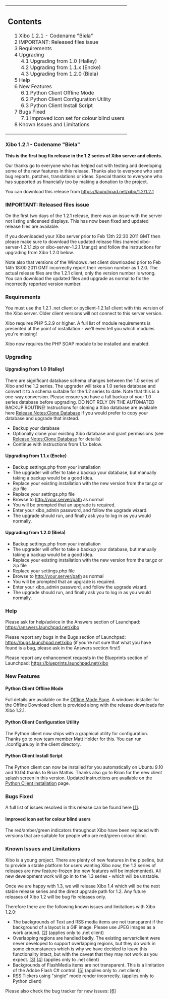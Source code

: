 <!--toc=getting_started-->
<table id="toc" class="toc"><tr><td><div id="toctitle"><h2>Contents</h2></div>
<ul>
<li class="toclevel-1 tocsection-1"><a href="#Xibo_1.2.1_-_Codename_.22Biela.22"><span class="tocnumber">1</span> <span class="toctext">Xibo 1.2.1 - Codename "Biela"</span></a></li>
<li class="toclevel-1 tocsection-2"><a href="#IMPORTANT:_Released_files_issue"><span class="tocnumber">2</span> <span class="toctext">IMPORTANT: Released files issue</span></a></li>
<li class="toclevel-1 tocsection-3"><a href="#Requirements"><span class="tocnumber">3</span> <span class="toctext">Requirements</span></a></li>
<li class="toclevel-1 tocsection-4"><a href="#Upgrading"><span class="tocnumber">4</span> <span class="toctext">Upgrading</span></a>
<ul>
<li class="toclevel-2 tocsection-5"><a href="#Upgrading_from_1.0_.28Halley.29"><span class="tocnumber">4.1</span> <span class="toctext">Upgrading from 1.0 (Halley)</span></a></li>
<li class="toclevel-2 tocsection-6"><a href="#Upgrading_from_1.1.x_.28Encke.29"><span class="tocnumber">4.2</span> <span class="toctext">Upgrading from 1.1.x (Encke)</span></a></li>
<li class="toclevel-2 tocsection-7"><a href="#Upgrading_from_1.2.0_.28Biela.29"><span class="tocnumber">4.3</span> <span class="toctext">Upgrading from 1.2.0 (Biela)</span></a></li>
</ul>
</li>
<li class="toclevel-1 tocsection-8"><a href="#Help"><span class="tocnumber">5</span> <span class="toctext">Help</span></a></li>
<li class="toclevel-1 tocsection-9"><a href="#New_Features"><span class="tocnumber">6</span> <span class="toctext">New Features</span></a>
<ul>
<li class="toclevel-2 tocsection-10"><a href="#Python_Client_Offline_Mode"><span class="tocnumber">6.1</span> <span class="toctext">Python Client Offline Mode</span></a></li>
<li class="toclevel-2 tocsection-11"><a href="#Python_Client_Configuration_Utility"><span class="tocnumber">6.2</span> <span class="toctext">Python Client Configuration Utility</span></a></li>
<li class="toclevel-2 tocsection-12"><a href="#Python_Client_Install_Script"><span class="tocnumber">6.3</span> <span class="toctext">Python Client Install Script</span></a></li>
</ul>
</li>
<li class="toclevel-1 tocsection-13"><a href="#Bugs_Fixed"><span class="tocnumber">7</span> <span class="toctext">Bugs Fixed</span></a>
<ul>
<li class="toclevel-2 tocsection-14"><a href="#Improved_icon_set_for_colour_blind_users"><span class="tocnumber">7.1</span> <span class="toctext">Improved icon set for colour blind users</span></a></li>
</ul>
</li>
<li class="toclevel-1 tocsection-15"><a href="#Known_Issues_and_Limitations"><span class="tocnumber">8</span> <span class="toctext">Known Issues and Limitations</span></a></li>
</ul>
</td></tr></table>
<h3> <span class="mw-headline" id="Xibo_1.2.1_-_Codename_.22Biela.22">Xibo 1.2.1 - Codename "Biela"</span></h3>
<p><b>This is the first bug fix release in the 1.2 series of Xibo server and clients.</b>
</p><p>Our thanks go to everyone who has helped out with testing and developing some of the new features in this release. Thanks also to everyone who sent bug reports, patches, translations or ideas. Special thanks to everyone who has supported us financially too by making a donation to the project.
</p><p>You can download this release from <a rel="nofollow" class="external free" href="https://launchpad.net/xibo/1.2/1.2.1">https://launchpad.net/xibo/1.2/1.2.1</a>
</p>
<h3> <span class="mw-headline" id="IMPORTANT:_Released_files_issue"> IMPORTANT: Released files issue </span></h3>
<p>On the first two days of the 1.2.1 release, there was an issue with the server not listing unlicensed displays. This has now been fixed and updated release files are available.
</p><p>If you downloaded your Xibo server prior to Feb 13th 22:30 2011 GMT then please make sure to download the updated release files (named xibo-server-1.2.1.1.zip or xibo-server-1.2.1.1.tar.gz) and follow the instructions for upgrading from Xibo 1.2.0 below.
</p><p>Note also that versions of the Windows .net client downloaded prior to Feb 14th 18:00 2011 GMT incorrectly report their version number as 1.2.0. The actual release files are the 1.2.1 client, only the version number is wrong. You can download the updated files and upgrade as normal to fix the incorrectly reported version number.
</p>
<h3> <span class="mw-headline" id="Requirements"> Requirements </span></h3>
<p>You must use the 1.2.1 .net client or pyclient-1.2.1a1 client with this version of the Xibo server. Older client versions will not connect to this server version.
</p><p>Xibo requires PHP 5.2.9 or higher. A full list of module requirements is presented at the point of installation - we'll even tell you which modules you're missing!
</p><p>Xibo now requires the PHP SOAP module to be installed and enabled.
</p>
<h3> <span class="mw-headline" id="Upgrading"> Upgrading </span></h3>
<h4> <span class="mw-headline" id="Upgrading_from_1.0_.28Halley.29"> Upgrading from 1.0 (Halley) </span></h4>
<p>There are significant database schema changes between the 1.0 series of Xibo and the 1.2 series. The upgrader will take a 1.0 series database and convert it to a schema suitable for the 1.2 series to date. Note that this is a one-way conversion. Please ensure you have a full backup of your 1.0 series database before upgrading. DO NOT RELY ON THE AUTOMATED BACKUP ROUTINE! Instructions for cloning a Xibo database are available here <a href="release_notes_clonedb.html" title="Release Notes:Clone Database">Release Notes:Clone Database</a> if you would prefer to copy your database and upgrade that instead.
</p>
<ul><li> Backup your database
</li><li> Optionally clone your existing Xibo database and grant permissions (see <a href="release_notes_clonedb.html" title="Release Notes:Clone Database">Release Notes:Clone Database</a> for details)
</li><li> Continue with instructions from 1.1.x below.
</li></ul>
<h4> <span class="mw-headline" id="Upgrading_from_1.1.x_.28Encke.29"> Upgrading from 1.1.x (Encke) </span></h4>
<ul><li> Backup settings.php from your installation
</li><li> The upgrader will offer to take a backup your database, but manually taking a backup would be a good idea.
</li><li> Replace your existing installation with the new version from the tar.gz or zip file
</li><li> Replace your settings.php file
</li><li> Browse to <a rel="nofollow" class="external free" href="http://your.server/path">http://your.server/path</a> as normal
</li><li> You will be prompted that an upgrade is required.
</li><li> Enter your xibo_admin password, and follow the upgrade wizard.
</li><li> The upgrade should run, and finally ask you to log in as you would normally.
</li></ul>
<h4> <span class="mw-headline" id="Upgrading_from_1.2.0_.28Biela.29"> Upgrading from 1.2.0 (Biela) </span></h4>
<ul><li> Backup settings.php from your installation
</li><li> The upgrader will offer to take a backup your database, but manually taking a backup would be a good idea.
</li><li> Replace your existing installation with the new version from the tar.gz or zip file
</li><li> Replace your settings.php file
</li><li> Browse to <a rel="nofollow" class="external free" href="http://your.server/path">http://your.server/path</a> as normal
</li><li> You will be prompted that an upgrade is required.
</li><li> Enter your xibo_admin password, and follow the upgrade wizard.
</li><li> The upgrade should run, and finally ask you to log in as you would normally.
</li></ul>
<h3> <span class="mw-headline" id="Help"> Help </span></h3>
<p>Please ask for help/advice in the Answers section of Launchpad: <a rel="nofollow" class="external free" href="https://answers.launchpad.net/xibo">https://answers.launchpad.net/xibo</a>
</p><p>Please report any bugs in the Bugs section of Launchpad: <a rel="nofollow" class="external free" href="https://bugs.launchpad.net/xibo">https://bugs.launchpad.net/xibo</a> (if you're not sure that what you have found is a bug, please ask in the Answers section first!)
</p><p>Please report any enhancement requests in the Blueprints section of Launchpad: <a rel="nofollow" class="external free" href="https://blueprints.launchpad.net/xibo">https://blueprints.launchpad.net/xibo</a>
</p>
<h3> <span class="mw-headline" id="New_Features">New Features</span></h3>
<h4> <span class="mw-headline" id="Python_Client_Offline_Mode"> Python Client Offline Mode </span></h4>
<p>Full details are available on the <a href="/wiki/Offline_Download_Client" title="Offline Download Client">Offline Mode Page</a>. A windows installer for the Offline Download client is provided along with the release downloads for Xibo 1.2.1.
</p>
<h4> <span class="mw-headline" id="Python_Client_Configuration_Utility"> Python Client Configuration Utility </span></h4>
<p>The Python client now ships with a graphical utility for configuration. Thanks go to new team member Matt Holder for this. You can run ./configure.py in the client directory.
</p>
<h4> <span class="mw-headline" id="Python_Client_Install_Script"> Python Client Install Script </span></h4>
<p>The Python client can now be installed for you automatically on Ubuntu 9.10 and 10.04 thanks to Brian Mathis. Thanks also go to Brian for the new client splash screen in this version. Updated instructions are available on the <a href="/wiki/Install_Guide_Python_Client" title="Install Guide Python Client">Python Client installation</a> page.
</p>
<h3> <span class="mw-headline" id="Bugs_Fixed"> Bugs Fixed </span></h3>
<p>A full list of issues resolved in this release can be found here <a rel="nofollow" class="external autonumber" href="https://launchpad.net/xibo/+milestone/1.2.1">[1]</a>.
</p>
<h4> <span class="mw-headline" id="Improved_icon_set_for_colour_blind_users"> Improved icon set for colour blind users </span></h4>
<p>The red/amber/green indicators throughout Xibo have been replaced with versions that are suitable for people who are red/green colour blind.
</p>
<h3> <span class="mw-headline" id="Known_Issues_and_Limitations"> Known Issues and Limitations </span></h3>
<p>Xibo is a young project. There are plenty of new features in the pipeline, but to provide a stable platform for users wanting Xibo now, the 1.2 series of releases are now feature-frozen (no new features will be implemented). All new development work will go in to the 1.3 series - which will be unstable.
</p><p>Once we are happy with 1.3, we will release Xibo 1.4 which will be the next stable release series and the direct upgrade path for 1.2. Any future releases of Xibo 1.2 will be bug fix releases only.
</p><p>Therefore there are the following known issues and limitations with Xibo 1.2.0:
</p>
<ul><li> The backgrounds of Text and RSS media items are not transparent if the background of a layout is a GIF image. Please use JPEG images as a work around. <a rel="nofollow" class="external autonumber" href="https://bugs.launchpad.net/xibo/+bug/348506">[2]</a> (applies only to .net client)
</li><li> Overlapping regions are handled badly. The existing server/client were never developed to support overlapping regions, but they do work in some circumstances which is why we have decided to leave this functionality intact, but with the caveat that they may not work as you expect. <a rel="nofollow" class="external autonumber" href="https://bugs.launchpad.net/xibo/+bug/321377">[3]</a> <a rel="nofollow" class="external autonumber" href="https://answers.launchpad.net/xibo/+question/64768">[4]</a> (applies only to .net client)
</li><li> Backgrounds of FlashMedia items are not transparent. This is a limitation of the Adobe Flash C# control. <a rel="nofollow" class="external autonumber" href="https://bugs.launchpad.net/xibo/+bug/341634">[5]</a> (applies only to .net client)
</li><li> RSS Tickers using "single" mode render incorrectly. (applies only to Python client)
</li></ul>
<p>Please also check the bug tracker for new issues: <a rel="nofollow" class="external autonumber" href="https://launchpad.net/xibo/+milestone/1.2.2">[6]</a>
</p>